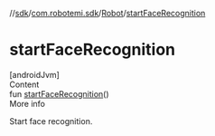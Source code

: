 //[sdk](../../../index.md)/[com.robotemi.sdk](../index.md)/[Robot](index.md)/[startFaceRecognition](start-face-recognition.md)



# startFaceRecognition  
[androidJvm]  
Content  
fun [startFaceRecognition](start-face-recognition.md)()  
More info  


Start face recognition.

  




